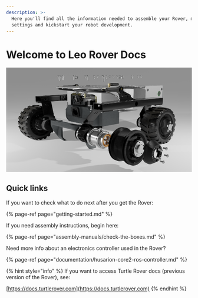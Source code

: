 ```yaml
---
description: >-
  Here you'll find all the information needed to assemble your Rover, modify its
  settings and kickstart your robot development.
---
```


# Welcome to Leo Rover Docs

![](.gitbook/assets/leo-exploded-02-11-2019-d.png)

## Quick links

If you want to check what to do next after you get the Rover:

{% page-ref page="getting-started.md" %}

If you need assembly instructions, begin here:

{% page-ref page="assembly-manuals/check-the-boxes.md" %}

Need more info about an electronics controller used in the Rover?

{% page-ref page="documentation/husarion-core2-ros-controller.md" %}

{% hint style="info" %}
If you want to access Turtle Rover docs \(previous version of the Rover\), see:

[https://docs.turtlerover.com](https://docs.turtlerover.com)
{% endhint %}



